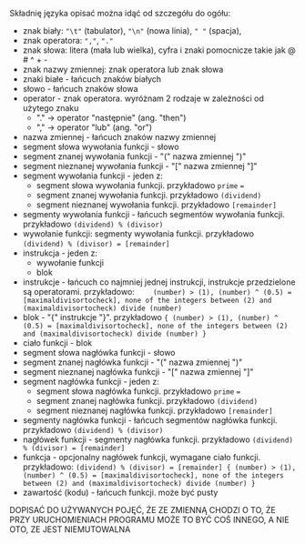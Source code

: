 Składnię języka opisać można idąć od szczegółu do ogółu:

- znak biały:
  `"\t"` (tabulator),
  `"\n"` (nowa linia),
  `" "` (spacja),
- znak operatora:
  `","`, `"."`
- znak słowa:
  litera (mała lub wielka), cyfra i znaki pomocnicze takie jak @ # ^ + -
- znak nazwy zmiennej: znak operatora lub znak słowa
- znaki białe - łańcuch znaków białych
- słowo - łańcuch znaków słowa
- operator - znak operatora. wyróżnam 2 rodzaje w zależności od użytego znaku
  - "." -> operator "następnie" (ang. "then")
  - "," -> operator "lub" (ang. "or")
- nazwa zmiennej - łańcuch znaków nazwy zmiennej
- segment słowa wywołania funkcji - słowo
- segment znanej wywołania funkcji - "(" nazwa zmiennej ")"
- segment nieznanej wywołania funkcji - "[" nazwa zmiennej "]"
- segment wywołania funkcji - jeden z:
  - segment słowa wywołania funkcji. przykładowo `prime` `=`
  - segment znanej wywołania funkcji. przykładowo `(dividend)`
  - segment nieznanej wywołania funkcji. przykładowo `[remainder]`
- segmenty wywołania funkcji - łańcuch segmentów wywołania funkcji. przykładowo `(dividend) % (divisor)`
- wywołanie funkcji: segmenty wywołania funkcji. przykładowo `(dividend) % (divisor) = [remainder]`
- instrukcja - jeden z:
  - wywołanie funkcji
  - blok
- instrukcje - łańcuch co najmniej jednej instrukcji, instrukcje przedzielone są operatorami. przykładowo: `	(number) > (1),
(number) ^ (0.5) = [maximaldivisortocheck],
none of the integers between (2) and (maximaldivisortocheck) divide (number)`
- blok - "{" instrukcje "}". przykładowo `{
	(number) > (1),
	(number) ^ (0.5) = [maximaldivisortocheck],
	none of the integers between (2) and (maximaldivisortocheck) divide (number)
}`
- ciało funkcji - blok
- segment słowa nagłówka funkcji - słowo
- segment znanej nagłówka funkcji - "(" nazwa zmiennej ")"
- segment nieznanej nagłówka funkcji - "[" nazwa zmiennej "]"
- segment nagłówka funkcji - jeden z:
  - segment słowa nagłówka funkcji. przykładowo `prime` `=`
  - segment znanej nagłówka funkcji. przykładowo `(dividend)`
  - segment nieznanej nagłówka funkcji. przykładowo `[remainder]`
- segmenty nagłówka funkcji - łańcuch segmentów nagłówka funkcji. przykładowo `(dividend) % (divisor)`
- nagłówek funkcji - segmenty nagłówka funkcji. przykładowo `(dividend)
% (divisor) = [remainder]`
- funkcja - opcjonalny nagłówek funkcji, wymagane ciało funkcji. przykładowo:
  `(dividend) % (divisor) = [remainder] {
	(number) > (1),
	(number) ^ (0.5) = [maximaldivisortocheck],
	none of the integers between (2) and (maximaldivisortocheck) divide (number)
}`
- zawartość (kodu) - łańcuch funkcji. może być pusty

DOPISAĆ DO UŻYWANYCH POJĘĆ, ŻE ZE ZMIENNĄ CHODZI O TO, ŻE PRZY URUCHOMIENIACH PROGRAMU MOŻE TO BYĆ COŚ INNEGO, A NIE OTO, ZE JEST NIEMUTOWALNA
